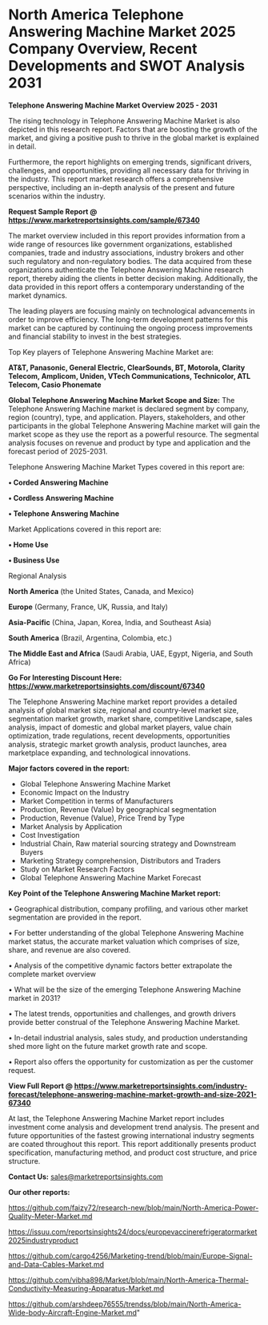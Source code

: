 # North America Telephone Answering Machine Market 2025 Company Overview, Recent Developments and SWOT Analysis 2031

<Strong> Telephone Answering Machine Market Overview 2025 - 2031</strong>

The rising technology in Telephone Answering Machine Market is also depicted in this research report. Factors that are boosting the growth of the market, and giving a positive push to thrive in the global market is explained in detail.

Furthermore, the report highlights on emerging trends, significant drivers, challenges, and opportunities, providing all necessary data for thriving in the industry. This report market research offers a comprehensive perspective, including an in-depth analysis of the present and future scenarios within the industry.

<strong>Request Sample Report @ <a href=https://www.marketreportsinsights.com/sample/67340>https://www.marketreportsinsights.com/sample/67340</a></strong>

The market overview included in this report provides information from a wide range of resources like government organizations, established companies, trade and industry associations, industry brokers and other such regulatory and non-regulatory bodies. The data acquired from these organizations authenticate the Telephone Answering Machine research report, thereby aiding the clients in better decision making. Additionally, the data provided in this report offers a contemporary understanding of the market dynamics.

The leading players are focusing mainly on technological advancements in order to improve efficiency. The long-term development patterns for this market can be captured by continuing the ongoing process improvements and financial stability to invest in the best strategies.

Top Key players of Telephone Answering Machine Market are:

<strong>AT&T, Panasonic, General Electric, ClearSounds, BT, Motorola, Clarity Telecom, Amplicom, Uniden, VTech Communications, Technicolor, ATL Telecom, Casio Phonemate</strong>

<strong><b>Global Telephone Answering Machine Market Scope and Size:</b></strong>
The Telephone Answering Machine market is declared segment by company, region (country), type, and application. Players, stakeholders, and other participants in the global Telephone Answering Machine market will gain the market scope as they use the report as a powerful resource. The segmental analysis focuses on revenue and product by type and application and the forecast period of 2025-2031.

Telephone Answering Machine Market Types covered in this report are:

<strong>• Corded Answering Machine

• Cordless Answering Machine

• Telephone Answering Machine</strong>

Market Applications covered in this report are:

<strong>• Home Use

• Business Use</strong> 

Regional Analysis

<strong>North America</strong> (the United States, Canada, and Mexico)

<strong>Europe</strong> (Germany, France, UK, Russia, and Italy)

<strong>Asia-Pacific</strong> (China, Japan, Korea, India, and Southeast Asia)

<strong>South America</strong> (Brazil, Argentina, Colombia, etc.)

<strong>The Middle East and Africa</strong> (Saudi Arabia, UAE, Egypt, Nigeria, and South Africa)

<strong>Go For Interesting Discount Here: <a href=https://www.marketreportsinsights.com/discount/67340>https://www.marketreportsinsights.com/discount/67340</a></strong>

The Telephone Answering Machine market report provides a detailed analysis of global market size, regional and country-level market size, segmentation market growth, market share, competitive Landscape, sales analysis, impact of domestic and global market players, value chain optimization, trade regulations, recent developments, opportunities analysis, strategic market growth analysis, product launches, area marketplace expanding, and technological innovations.

<strong><b>Major factors covered in the report:</b></strong>
<ul>
  <li>Global Telephone Answering Machine Market </li>
  <li>Economic Impact on the Industry</li>
  <li>Market Competition in terms of Manufacturers</li>
  <li>Production, Revenue (Value) by geographical segmentation</li>
  <li>Production, Revenue (Value), Price Trend by Type</li>
  <li>Market Analysis by Application</li>
  <li>Cost Investigation</li>
  <li>Industrial Chain, Raw material sourcing strategy and Downstream Buyers</li>
  <li>Marketing Strategy comprehension, Distributors and Traders</li>
  <li>Study on Market Research Factors</li>
  <li>Global Telephone Answering Machine Market Forecast</li>
</ul>

<strong><b>Key Point of the Telephone Answering Machine Market report:</b></strong>

• Geographical distribution, company profiling, and various other market segmentation are provided in the report.

• For better understanding of the global Telephone Answering Machine market status, the accurate market valuation which comprises of size, share, and revenue are also covered.

• Analysis of the competitive dynamic factors better extrapolate the complete market overview

• What will be the size of the emerging Telephone Answering Machine market in 2031?

• The latest trends, opportunities and challenges, and growth drivers provide better construal of the Telephone Answering Machine Market.

• In-detail industrial analysis, sales study, and production understanding shed more light on the future market growth rate and scope.

• Report also offers the opportunity for customization as per the customer request.

<strong><b>View Full Report @ <a href=https://www.marketreportsinsights.com/industry-forecast/telephone-answering-machine-market-growth-and-size-2021-67340>https://www.marketreportsinsights.com/industry-forecast/telephone-answering-machine-market-growth-and-size-2021-67340</a></b></strong>


At last, the Telephone Answering Machine Market report includes investment come analysis and development trend analysis. The present and future opportunities of the fastest growing international industry segments are coated throughout this report. This report additionally presents product specification, manufacturing method, and product cost structure, and price structure.

<strong>Contact Us:</strong>
sales@marketreportsinsights.com

<strong>Our other reports:</strong>

<a href=https://github.com/faizy72/research-new/blob/main/North-America-Power-Quality-Meter-Market.md>https://github.com/faizy72/research-new/blob/main/North-America-Power-Quality-Meter-Market.md</a>

<a href=https://issuu.com/reportsinsights24/docs/europevaccinerefrigeratormarket2025industryproduct>https://issuu.com/reportsinsights24/docs/europevaccinerefrigeratormarket2025industryproduct</a>

<a href=https://github.com/cargo4256/Marketing-trend/blob/main/Europe-Signal-and-Data-Cables-Market.md>https://github.com/cargo4256/Marketing-trend/blob/main/Europe-Signal-and-Data-Cables-Market.md</a>

<a href=https://github.com/vibha898/Market/blob/main/North-America-Thermal-Conductivity-Measuring-Apparatus-Market.md>https://github.com/vibha898/Market/blob/main/North-America-Thermal-Conductivity-Measuring-Apparatus-Market.md</a>

<a href=https://github.com/arshdeep76555/trendss/blob/main/North-America-Wide-body-Aircraft-Engine-Market.md>https://github.com/arshdeep76555/trendss/blob/main/North-America-Wide-body-Aircraft-Engine-Market.md</a>"
